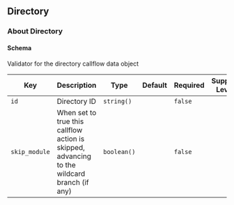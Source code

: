 ## Directory

### About Directory

#### Schema

Validator for the directory callflow data object



Key | Description | Type | Default | Required | Support Level
--- | ----------- | ---- | ------- | -------- | -------------
`id` | Directory ID | `string()` |   | `false` |  
`skip_module` | When set to true this callflow action is skipped, advancing to the wildcard branch (if any) | `boolean()` |   | `false` |  



